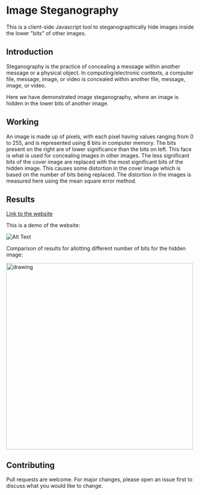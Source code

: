 # Image Steganography

This is a client-side Javascript tool to steganographically hide images inside the lower "bits" of other images.

## Introduction

Steganography is the practice of concealing a message within another message or a physical object. In computing/electronic contexts, a computer file, message, image, or video is concealed within another file, message, image, or video.

Here we have demonstrated image steganography, where an image is hidden in the lower bits of another image.

## Working

An image is made up of pixels, with each pixel having values ranging from 0 to 255, and is represented using 8 bits in computer memory. The bits present on the right are of lower significance than the bits on left. This face is what is used for concealing images in other images. The less significant bits of the cover image are replaced with the most significant bits of the hidden image. This causes some distortion in the cover image which is based on the number of bits being replaced. The distortion in the images is measured here using the mean square error method. 

## Results

[Link to the website](https://aadilkhalifa.github.io/stegnography/)

This is a demo of the website:

![Alt Text](https://github.com/aadilkhalifa/aadilkhalifa.github.io/blob/main/stegnography/results/demo.gif?raw=true)

Comparison of results for allotting different number of bits for the hidden image:

<img src="https://github.com/aadilkhalifa/aadilkhalifa.github.io/blob/main/stegnography/results/results%20table.png?raw=true" alt="drawing" width="500"/>

## Contributing
Pull requests are welcome. For major changes, please open an issue first to discuss what you would like to change.

